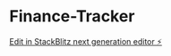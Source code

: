 # Finance-Tracker

[Edit in StackBlitz next generation editor ⚡️](https://stackblitz.com/~/github.com/sarveshwar22/Finance-Tracker)